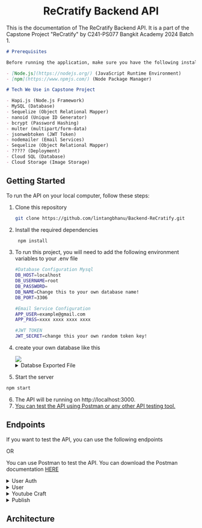 <center>

# ReCratify Backend API

</center>

This is the documentation of The ReCratify Backend API. It is a part of the Capstone Project "ReCratify" by C241-PS077 Bangkit Academy 2024 Batch 1.

```markdown
# Prerequisites

Before running the application, make sure you have the following installed on your machine:

- [Node.js](https://nodejs.org/) (JavaScript Runtime Environment)
- [npm](https://www.npmjs.com/) (Node Package Manager)

# Tech We Use in Capstone Project

- Hapi.js (Node.js Framework)
- MySQL (Database)
- Sequelize (Object Relational Mapper)
- nanoid (Unique ID Generator)
- bcrypt (Password Hashing)
- multer (multipart/form-data)
- jsonwebtoken (JWT Token)
- nodemailer (Email Services)
- Sequelize (Object Relational Mapper)
- ????? (Deployment)
- Cloud SQL (Database)
- Cloud Storage (Image Storage)
```

## Getting Started

To run the API on your local computer, follow these steps:

1.  Clone this repository
    ```bash
    git clone https://github.com/lintangbhanu/Backend-ReCratify.git
    ```
2.  Install the required dependencies
    ```bash
     npm install
    ```
3.  To run this project, you will need to add the following environment variables to your .env file

    ```bash
    #Database Configuration Mysql
    DB_HOST=localhost
    DB_USERNAME=root
    DB_PASSWORD=
    DB_NAME=Change this to your own database name!
    DB_PORT=3306

    #Email Service Configuration
    APP_USER=example@gmail.com
    APP_PASS=xxxx xxxx xxxx xxxx

    #JWT TOKEN
    JWT_SECRET=change this your own random token key!
    ```

4.  create your own database like this

    <a href="">
      <img src="https://storage.googleapis.com/craft-storage-recratify/Dokumentasi/rc_db.png" />
    </a>

    <details>
    <summary>Databse Exported File</summary>
    You can use exported file for your database. You can download the exported file <a href="https://drive.google.com/file/d/1CLu3uy8VBCzewzWjKV1OjT7StjRDzmBn/view?usp=sharing">HERE</a>
    </details>

5.  Start the server

```bash
npm start
```

6. The API will be running on http://localhost:3000.
7. [You can test the API using Postman or any other API testing tool.](#endpoints)

## Endpoints

If you want to test the API, you can use the following endpoints

OR

You can use Postman to test the API. You can download the Postman documentation [HERE]()

<details>
<summary>User Auth</summary>

- **Register**
  <pre>POST /register</pre>
  Request Body:

```json
{
  "username": "yourname",
  "email": "yourname@example.com",
  "password": "password"
}
```

Response Body:

```json
{
  "status": "success",
  "message": "Registrasi berhasil dilakukan!"
}
```

- **Login**
  <pre>POST /login</pre>
  Request Body:

```json
{
  "username": "yourname",
  "password": "password"
}
```

Response Body:

```json
{
  "error": false,
  "message": "Login berhasil",
  "loginResult": {
    "userId": "73--_kblXDg",
    "token": "eyJhbGciOiJIUzI1NiIsInR5cCI6IkpXVCJ9.eyJpZCI6IjczLS1fa2JsWERnIiwiaWF0IjoxNzE3NjAxMjA0LCJleHAiOjE3MTc4NjA0MDR9.1ViSuoQR-AtIN22J83nmGwzqrtSwbsP2HcLF85sFHtk"
  }
}
```

- **Logout**
  <pre>POST /logout</pre>
  Request Body:

````json
{
  "userId": "yourname",
}

  Response Body:

```json
{
  "status": "success",
  "message": "Logout berhasil"
}
````

</details>

<details>
<summary>User</summary>

- **Forgot Password**
  <pre>POST /forgotpassword</pre>
  Request Body:

```json
{
  "email": "yourname@gmail.com"
}
```

Response Body:

```json
{
  "status": "success",
  "message": "Kode reset telah dikirim ke email Anda."
}
```

- **Verify Code**
  <pre>POST /verifycode</pre>
  Request Body:

```json
{
  "email": "yourname@gmail.com"
}
```

Response Body:

```json
{
  "email": "yourname@example.com",
  "resetCode": "123456"
}
```

- **Reset Password**
  <pre>POST /resetpassword</pre>
  Request Body:

```json
{
  "email": "yourname@example.com",
  "newPassword": "newPassword"
}
```

Response Body:

```json
{
  "status": "success",
  "message": "Password berhasil direset"
}
```

</details>

<details>
<summary>Youtube Craft</summary>

- **Get Craft Video**
    <pre>POST /craft-data/{{Craft}}</pre>
    <pre>Authorization: Token</pre>
  Response Body:

```json
{
  "status": "success",
  "label": "cans",
  "data": [
    {
      "Youtube_ID": "26DIw3itV5k",
      "Snippet": {
        "Title": "Ide Kreatif Kaleng Bekas jadi Wadah Serbaguna || Tempat Pensil dari Kaleng Bekas",
        "URL_Thumbnail": "https://img.youtube.com/vi/26DIw3itV5k/hqdefault.jpg",
        "URL_Video": "https://www.youtube.com/watch?v=26DIw3itV5k"
      }
    },
    {
      "Youtube_ID": "7gAQzBSqNkA",
      "Snippet": {
        "Title": "18 Genius Tin Can Upcycling Ideas: Transforming Trash into Treasure",
        "URL_Thumbnail": "https://img.youtube.com/vi/7gAQzBSqNkA/hqdefault.jpg",
        "URL_Video": "https://www.youtube.com/watch?v=7gAQzBSqNkA"
      }
    },
    {
      "Youtube_ID": "A3wLKpZi76w",
      "Snippet": {
        "Title": "Daur Ulang Kaleng Bekas | Ide Kreatif Dari Kaleng Bekas | DIY",
        "URL_Thumbnail": "https://img.youtube.com/vi/A3wLKpZi76w/hqdefault.jpg",
        "URL_Video": "https://www.youtube.com/watch?v=A3wLKpZi76w"
      }
    },
    {
      "Youtube_ID": "gsHs1kb7m-k",
      "Snippet": {
        "Title": "Recycle cans into Airplane | Recycle Craft",
        "URL_Thumbnail": "https://img.youtube.com/vi/gsHs1kb7m-k/hqdefault.jpg",
        "URL_Video": "https://www.youtube.com/watch?v=gsHs1kb7m-k"
      }
    },
    {
      "Youtube_ID": "iTWJxTXItV4",
      "Snippet": {
        "Title": "SANGAT BERGUNA! Anda tidak akan membuang Kaleng ke tempat sampah setelah mengetahui ide ini.",
        "URL_Thumbnail": "https://img.youtube.com/vi/iTWJxTXItV4/hqdefault.jpg",
        "URL_Video": "https://www.youtube.com/watch?v=iTWJxTXItV4"
      }
    },
    {
      "Youtube_ID": "KLM8zx2E72k",
      "Snippet": {
        "Title": "cara membuat bunga dari kaleng bekas",
        "URL_Thumbnail": "https://img.youtube.com/vi/KLM8zx2E72k/hqdefault.jpg",
        "URL_Video": "https://www.youtube.com/watch?v=KLM8zx2E72k"
      }
    },
    {
      "Youtube_ID": "MObulHcfPWs",
      "Snippet": {
        "Title": "Cara Membuat Motor Mainan Dari Kaleng Bekas",
        "URL_Thumbnail": "https://img.youtube.com/vi/MObulHcfPWs/hqdefault.jpg",
        "URL_Video": "https://www.youtube.com/watch?v=MObulHcfPWs"
      }
    },
    {
      "Youtube_ID": "x_7HuUJ7Ifo",
      "Snippet": {
        "Title": "Cara membuat miniatur drum set dari kaleng bekas",
        "URL_Thumbnail": "https://img.youtube.com/vi/x_7HuUJ7Ifo/hqdefault.jpg",
        "URL_Video": "https://www.youtube.com/watch?v=x_7HuUJ7Ifo"
      }
    },
    {
      "Youtube_ID": "Z-uYoU3UljU",
      "Snippet": {
        "Title": "Cara Buat Celengan dari Kaleng Bekas || DIY Celengan",
        "URL_Thumbnail": "https://img.youtube.com/vi/Z-uYoU3UljU/hqdefault.jpg",
        "URL_Video": "https://www.youtube.com/watch?v=Z-uYoU3UljU"
      }
    },
    {
      "Youtube_ID": "ZhXq3oOYLyA",
      "Snippet": {
        "Title": "HOW TO TURN TIN CANS INTO BEAUTIFUL DECOR",
        "URL_Thumbnail": "https://img.youtube.com/vi/ZhXq3oOYLyA/hqdefault.jpg",
        "URL_Video": "https://www.youtube.com/watch?v=ZhXq3oOYLyA"
      }
    }
  ]
}
```

- **Add Favorite**
  <pre>POST /favorites</pre>
  <pre>Authorization: Token</pre>
  Request Body:

```json
{
  "userId": "W381C_FfLhJ",
  "label": "cans",
  "Youtube_ID": "ZhXq3oOYLyA"
}
```

Response Body:

```json
{
  "status": "success",
  "message": "Video successfully added to favorites list!"
}
```

- **Get User Favorite**
  <pre>GET /favorites/{{userId}}</pre>
  Authorization: Token
  Response Body:

```json
{
  "status": "success",
  "favorites": [
    {
      "Youtube_ID": "JQocEeIuKxM",
      "label": "Plastic-Bottle",
      "Snippet": {
        "Title": "Cara Membuat Celengan Dari Botol Bekas Yang Bikin Tetangga Nyinyir || Ide Kreatif",
        "URL_Thumbnail": "https://img.youtube.com/vi/JQocEeIuKxM/hqdefault.jpg",
        "URL_Video": "https://www.youtube.com/watch?v=JQocEeIuKxM"
      }
    },
    {
      "Youtube_ID": "JsltDFdXETg",
      "label": "Glass-Bottle",
      "Snippet": {
        "Title": "pressed flower || kerajinan dari botol kaca bekas",
        "URL_Thumbnail": "https://img.youtube.com/vi/JsltDFdXETg/hqdefault.jpg",
        "URL_Video": "https://www.youtube.com/watch?v=JsltDFdXETg"
      }
    },
    {
      "Youtube_ID": "L0sC4NzsslY",
      "label": "Cardbox",
      "Snippet": {
        "Title": "30 COOL CARDBOARD CRAFTS AND IDEAS",
        "URL_Thumbnail": "https://img.youtube.com/vi/L0sC4NzsslY/hqdefault.jpg",
        "URL_Video": "https://www.youtube.com/watch?v=L0sC4NzsslY"
      }
    },
    {
      "Youtube_ID": "3j80OY0Ns2g",
      "label": "E-Waste",
      "Snippet": {
        "Title": "emas, dari limbah elektronik | gold, from electronic waste",
        "URL_Thumbnail": "https://img.youtube.com/vi/3j80OY0Ns2g/hqdefault.jpg",
        "URL_Video": "https://www.youtube.com/watch?v=3j80OY0Ns2g"
      }
    },
    {
      "Youtube_ID": "5G_fqVV-cFo",
      "label": "Vegetation",
      "Snippet": {
        "Title": "Kreatif! Daun Kering Disulap Jadi Kerajinan Beromset Puluhan Juta Rupiah",
        "URL_Thumbnail": "https://img.youtube.com/vi/5G_fqVV-cFo/hqdefault.jpg",
        "URL_Video": "https://www.youtube.com/watch?v=5G_fqVV-cFo"
      }
    },
    {
      "Youtube_ID": "ZhXq3oOYLyA",
      "label": "Cans",
      "Snippet": {
        "Title": "HOW TO TURN TIN CANS INTO BEAUTIFUL DECOR",
        "URL_Thumbnail": "https://img.youtube.com/vi/ZhXq3oOYLyA/hqdefault.jpg",
        "URL_Video": "https://www.youtube.com/watch?v=ZhXq3oOYLyA"
      }
    }
  ]
}
```

- **Delete Favorite**
  <pre>DELETE /favorites</pre>
  <pre>Authorization: Token</pre>
  Request Body:

```json
{
  "userId": "W381C_FfLhJ",
  "label": "Cans",
  "Youtube_ID": "ZhXq3oOYLyA"
}
```

Response Body:

```json
{
  "status": "success",
  "message": "Video successfully removed from favorites list!"
}
```

</details>

<details>
<summary>Publish</summary>

- **Upload Craft**
  <pre>POST /publish</pre>
  <pre>Authorization: Token</pre>
  Request Body:

```json
{
  "userid": "W381C_FfLhJ",
  "title": "Vas Bunga Botol Kaca",
  "description": "Caranya adalah.......",
  "file": "1717604096234_f54eb8a70d58c1c8dbce0a8f739292cb.jpg"
}
```

Response Body:

```json
{
  "message": "File uploaded successfully",
  "data": {
    "postId": "6BOOlALQFju",
    "userId": "W381C_FfLhJ",
    "title": "Frame Foto Daur Ulang",
    "URL_Image": "https://storage.googleapis.com/craft-storage-recratify/1717604096234_f54eb8a70d58c1c8dbce0a8f739292cb.jpg",
    "description": "Caranya adalah......."
  }
}
```

- **Get All Post**
  <pre>GET /publish</pre>
  Authorization: Token
  Response Body:

```json
{
  "status": "success",
  "message": "Berhasil mengambil semua data postingan karya!",
  "data": [
    {
      "postId": "6BOOlALQFju",
      "userId": "W381C_FfLhJ",
      "title": "Frame Foto Daur Ulang",
      "URL_Image": "https://storage.googleapis.com/craft-storage-recratify/1717604096234_f54eb8a70d58c1c8dbce0a8f739292cb.jpg",
      "description": "Caranya adalah.......",
      "User": {
        "username": "unta"
      }
    },
    {
      "postId": "9lpc8Ij1dSu",
      "userId": "cKjFks44HTb",
      "title": "Mobil dari Botol Plastik",
      "URL_Image": "https://storage.googleapis.com/craft-storage-recratify/1717604217320_f54eb8a70d58c1c8dbce0a8f739292cb.jpg",
      "description": "Caranya adalah.......",
      "User": {
        "username": "mantul"
      }
    },
    {
      "postId": "9QCQjCrfFQ-",
      "userId": "cKjFks44HTb",
      "title": "Vas Bunga Botol Kaca",
      "URL_Image": "https://storage.googleapis.com/craft-storage-recratify/1717604244220_f54eb8a70d58c1c8dbce0a8f739292cb.jpg",
      "description": "Caranya adalah.......",
      "User": {
        "username": "mantul"
      }
    },
    {
      "postId": "cijW0NeDRnZ",
      "userId": "W381C_FfLhJ",
      "title": "Vas Bunga Plastik",
      "URL_Image": "https://storage.googleapis.com/craft-storage-recratify/1717604070259_f54eb8a70d58c1c8dbce0a8f739292cb.jpg",
      "description": "Caranya adalah.......",
      "User": {
        "username": "unta"
      }
    },
    {
      "postId": "j3632Hq5Pfr",
      "userId": "W381C_FfLhJ",
      "title": "Kincir Angin Kaleng",
      "URL_Image": "https://storage.googleapis.com/craft-storage-recratify/1717603807258_f54eb8a70d58c1c8dbce0a8f739292cb.jpg",
      "description": "Caranya adalah.......",
      "User": {
        "username": "unta"
      }
    }
  ]
}
```

- **Get User Post**
  <pre>GET /publish/{{userId}}</pre>
  <pre>Authorization: Token</pre>
  Response Body:

```json
{
  "status": "success",
  "message": "Successfully get craft posts by user: unta!",
  "userId": "W381C_FfLhJ",
  "data": [
    {
      "postId": "6BOOlALQFju",
      "title": "Frame Foto Daur Ulang",
      "URL_Image": "https://storage.googleapis.com/craft-storage-recratify/1717604096234_f54eb8a70d58c1c8dbce0a8f739292cb.jpg",
      "description": "Caranya adalah.......",
      "createdAt": "2024-06-05T16:14:57.000Z"
    },
    {
      "postId": "cijW0NeDRnZ",
      "title": "Vas Bunga Plastik",
      "URL_Image": "https://storage.googleapis.com/craft-storage-recratify/1717604070259_f54eb8a70d58c1c8dbce0a8f739292cb.jpg",
      "description": "Caranya adalah.......",
      "createdAt": "2024-06-05T16:14:31.000Z"
    },
    {
      "postId": "j3632Hq5Pfr",
      "title": "Kincir Angin Kaleng",
      "URL_Image": "https://storage.googleapis.com/craft-storage-recratify/1717603807258_f54eb8a70d58c1c8dbce0a8f739292cb.jpg",
      "description": "Caranya adalah.......",
      "createdAt": "2024-06-05T16:10:09.000Z"
    }
  ]
}
```

- **Delete Post**
  <pre>DELETE /publish</pre>
  <pre>Authorization: Token</pre>
  Request Body:

```json
{
  "postId": "6BOOlALQFju",
  "URL_Image": "https://storage.googleapis.com/craft-storage-recratify/1717604070259_f54eb8a70d58c1c8dbce0a8f739292cb.jpg"
}
```

Response Body:

```json
{
  "status": "success",
  "message": "Craft Post deleted successfully!"
}
```

</details>

## Architecture

<a href="">
    <img src="" />
 </a>
